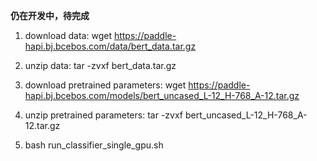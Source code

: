 **仍在开发中，待完成**

1. download data: wget https://paddle-hapi.bj.bcebos.com/data/bert_data.tar.gz

2. unzip data: tar -zvxf bert_data.tar.gz

3. download pretrained parameters: wget https://paddle-hapi.bj.bcebos.com/models/bert_uncased_L-12_H-768_A-12.tar.gz

4. unzip pretrained parameters: tar -zvxf bert_uncased_L-12_H-768_A-12.tar.gz

4. bash run_classifier_single_gpu.sh
